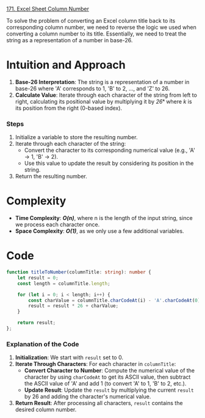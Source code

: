[171. Excel Sheet Column Number](https://leetcode.com/problems/excel-sheet-column-number/)

To solve the problem of converting an Excel column title back to its corresponding column number, we need to reverse the logic we used when converting a column number to its title. Essentially, we need to treat the string as a representation of a number in base-26.

# Intuition and Approach

1. **Base-26 Interpretation**: The string is a representation of a number in base-26 where 'A' corresponds to 1, 'B' to 2, ..., and 'Z' to 26.
2. **Calculate Value**: Iterate through each character of the string from left to right, calculating its positional value by multiplying it by *26ᵏ* where *k* is its position from the right (0-based index).

### Steps

1. Initialize a variable to store the resulting number.
2. Iterate through each character of the string:
   - Convert the character to its corresponding numerical value (e.g., 'A' -> 1, 'B' -> 2).
   - Use this value to update the result by considering its position in the string.
3. Return the resulting number.

# Complexity
- **Time Complexity**: ***O(n)***, where n is the length of the input string, since we process each character once.
- **Space Complexity**: ***O(1)***, as we only use a few additional variables.

# Code
```typescript
function titleToNumber(columnTitle: string): number {
    let result = 0;
    const length = columnTitle.length;

    for (let i = 0; i < length; i++) {
        const charValue = columnTitle.charCodeAt(i) - 'A'.charCodeAt(0) + 1;
        result = result * 26 + charValue;
    }

    return result;
};

```

### Explanation of the Code

1. **Initialization**: We start with `result` set to 0.
2. **Iterate Through Characters**: For each character in `columnTitle`:
   - **Convert Character to Number**: Compute the numerical value of the character by using `charCodeAt` to get its ASCII value, then subtract the ASCII value of 'A' and add 1 (to convert 'A' to 1, 'B' to 2, etc.).
   - **Update Result**: Update the `result` by multiplying the current `result` by 26 and adding the character's numerical value.
3. **Return Result**: After processing all characters, `result` contains the desired column number.
